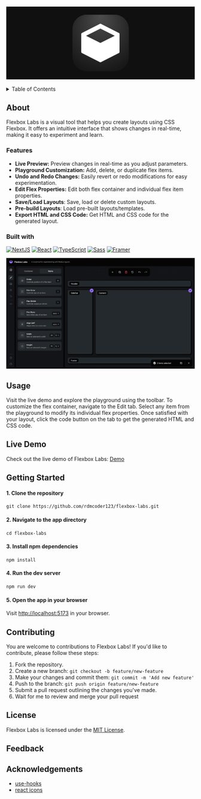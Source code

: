 <p align="center">
<img src=".github/images/banner.png" />
</p>

<details>
  <summary>Table of Contents</summary>
  <ul>
    <li>
      <a href="#about">About</a>
      <ul>
        <li><a href="#features">Features</a></li>
        <li><a href="#built-with">Built With</a></li>
      </ul>
    </li>
    <li><a href="#usage">Usage</a></li>
    <li><a href="#live-demo">Live Demo</a></li>
    <li><a href="#getting-started">Getting Started</a></li>
    <li><a href="#contributing">Contributing</a></li>
    <li><a href="#license">License</a></li>
    <li><a href="#feedback">Feedback</a></li>
  </ul>
</details>

## About
Flexbox Labs is a visual tool that helps you create layouts using CSS Flexbox. It offers an intuitive interface that shows changes in real-time, making it easy to experiment and learn.

### Features
- **Live Preview:** Preview changes in real-time as you adjust parameters.
- **Playground Customization:** Add, delete, or duplicate flex items.
- **Undo and Redo Changes:** Easily revert or redo modifications for easy experimentation.
- **Edit Flex Properties:** Edit both flex container and individual flex item properties.
- **Save/Load Layouts**: Save, load or delete custom layouts.
- **Pre-build Layouts**: Load pre-built layouts/templates.
- **Export HTML and CSS Code:** Get HTML and CSS code for the generated layout.

### Built with

[![NextJS][nextjs-image]][nextjs-url]
[![React][react-image]][react-url]
[![TypeScript][typescript-image]][typescript-url]
[![Sass][sass-image]][sass-url]
[![Framer][framer-image]][framer-url]

![FlexLab Screenshot](.github/images/Screenshot1.png)

## Usage
Visit the live demo and explore the playground using the toolbar. To customize the flex container, navigate to the Edit tab. Select any item from the playground to modify its individual flex properties. Once satisfied with your layout, click the code button on the tab to get the generated HTML and CSS code.

## Live Demo
Check out the live demo of Flexbox Labs: [Demo](https://flexboxlabs.netlify.app/)

## Getting Started

#### 1. Clone the repository

```shell
git clone https://github.com/rdmcoder123/flexbox-labs.git
```

#### 2. Navigate to the app directory
```shell
cd flexbox-labs
```

#### 3. Install npm dependencies

```shell
npm install
```

#### 4. Run the dev server

```shell
npm run dev
```

#### 5. Open the app in your browser

Visit [http://localhost:5173](http://localhost:5173) in your browser.

## Contributing
You are welcome to contributions to Flexbox Labs! If you'd like to contribute, please follow these steps:
1. Fork the repository.
2. Create a new branch: `git checkout -b feature/new-feature`
3. Make your changes and commit them: `git commit -m 'Add new feature'`
4. Push to the branch: `git push origin feature/new-feature`
5. Submit a pull request outlining the changes you've made.
6. Wait for me to review and merge your pull request

## License
Flexbox Labs is licensed under the [MIT License](LICENSE).

## Feedback


## Acknowledgements

- [use-hooks](https://usehooks.com/)
- [react icons](https://usehooks.com/)

[nextjs-image]: https://img.shields.io/badge/NextJS-1a1a1a?style=for-the-badge&logo=nextdotjs
[react-image]: https://img.shields.io/badge/React-20232A?style=for-the-badge&logo=react&logoColor=61DAFB
[typescript-image]: https://shields.io/badge/TypeScript-3178C6?logo=TypeScript&logoColor=FFF&style=for-the-badge
[sass-image]: https://img.shields.io/badge/Sass-CC6699?style=for-the-badge&logo=sass&logoColor=white
[framer-image]: https://img.shields.io/badge/Framer%20Motion-1a1a1a?style=for-the-badge&logo=framer

[nextjs-url]: https://nextjs.org/
[react-url]: https://react.dev/
[typescript-url]: https://www.typescriptlang.org/
[sass-url]: https://sass-lang.com/
[framer-url]: https://www.framer.com
